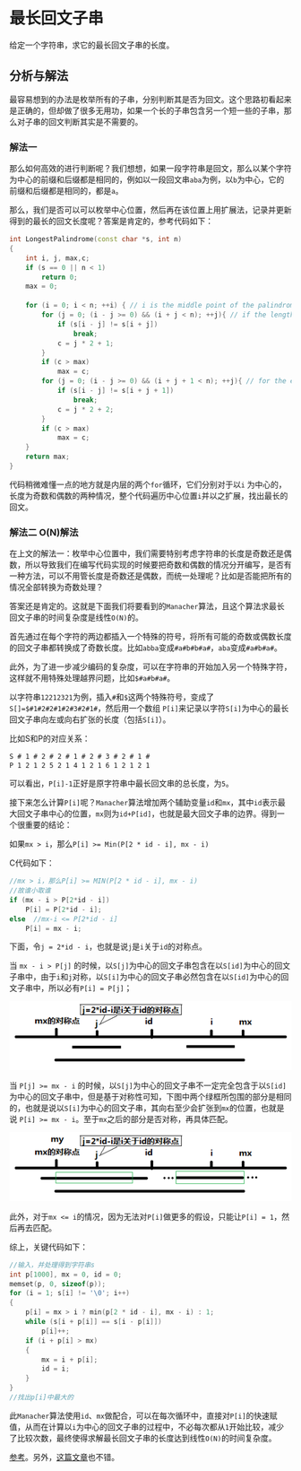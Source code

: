# 最长回文子串

给定一个字符串，求它的最长回文子串的长度。

## 分析与解法

最容易想到的办法是枚举所有的子串，分别判断其是否为回文。这个思路初看起来是正确的，但却做了很多无用功，如果一个长的子串包含另一个短一些的子串，那么对子串的回文判断其实是不需要的。

### 解法一

那么如何高效的进行判断呢？我们想想，如果一段字符串是回文，那么以某个字符为中心的前缀和后缀都是相同的，例如以一段回文串`aba`为例，以`b`为中心，它的前缀和后缀都是相同的，都是`a`。

那么，我们是否可以可以枚举中心位置，然后再在该位置上用扩展法，记录并更新得到的最长的回文长度呢？答案是肯定的，参考代码如下：

```cpp
int LongestPalindrome(const char *s, int n)
{
    int i, j, max,c;
    if (s == 0 || n < 1)
        return 0;
    max = 0;

    for (i = 0; i < n; ++i) { // i is the middle point of the palindrome  
        for (j = 0; (i - j >= 0) && (i + j < n); ++j){ // if the length of the palindrome is odd  
            if (s[i - j] != s[i + j])
                break;
            c = j * 2 + 1;
        }
        if (c > max)
            max = c;
        for (j = 0; (i - j >= 0) && (i + j + 1 < n); ++j){ // for the even case  
            if (s[i - j] != s[i + j + 1])
                break;
            c = j * 2 + 2;
        }
        if (c > max)
            max = c;
    }
    return max;
}
```

代码稍微难懂一点的地方就是内层的两个`for`循环，它们分别对于以`i` 为中心的，长度为奇数和偶数的两种情况，整个代码遍历中心位置`i`并以之扩展，找出最长的回文。

### 解法二 O(N)解法

在上文的解法一：枚举中心位置中，我们需要特别考虑字符串的长度是奇数还是偶数，所以导致我们在编写代码实现的时候要把奇数和偶数的情况分开编写，是否有一种方法，可以不用管长度是奇数还是偶数，而统一处理呢？比如是否能把所有的情况全部转换为奇数处理？

答案还是肯定的。这就是下面我们将要看到的`Manacher`算法，且这个算法求最长回文子串的时间复杂度是线性`O(N)`的。

首先通过在每个字符的两边都插入一个特殊的符号，将所有可能的奇数或偶数长度的回文子串都转换成了奇数长度。比如`abba`变成`#a#b#b#a#`，`aba`变成`#a#b#a#`。

此外，为了进一步减少编码的复杂度，可以在字符串的开始加入另一个特殊字符，这样就不用特殊处理越界问题，比如`$#a#b#a#`。

以字符串`12212321`为例，插入`#`和`$`这两个特殊符号，变成了 `S[]=$#1#2#2#1#2#3#2#1#`，然后用一个数组 `P[i]`来记录以字符`S[i]`为中心的最长回文子串向左或向右扩张的长度（包括`S[i]`）。

比如S和P的对应关系：

    S # 1 # 2 # 2 # 1 # 2 # 3 # 2 # 1 #
    P 1 2 1 2 5 2 1 4 1 2 1 6 1 2 1 2 1

可以看出，`P[i]-1`正好是原字符串中最长回文串的总长度，为`5`。

接下来怎么计算`P[i]`呢？`Manacher`算法增加两个辅助变量`id`和`mx`，其中`id`表示最大回文子串中心的位置，`mx`则为`id+P[id]`，也就是最大回文子串的边界。得到一个很重要的结论：

如果`mx > i`，那么`P[i] >= Min(P[2 * id - i], mx - i)`

C代码如下：

```c
//mx > i，那么P[i] >= MIN(P[2 * id - i], mx - i)
//故谁小取谁
if (mx - i > P[2*id - i])
    P[i] = P[2*id - i];
else  //mx-i <= P[2*id - i]
    P[i] = mx - i; 
```

下面，令`j = 2*id - i`，也就是说`j`是`i`关于`id`的对称点。

当 `mx - i > P[j]` 的时候，以`S[j]`为中心的回文子串包含在以`S[id]`为中心的回文子串中，由于`i`和`j`对称，以`S[i]`为中心的回文子串必然包含在以`S[id]`为中心的回文子串中，所以必有`P[i] = P[j]`；

![](1.png)

当 `P[j] >= mx - i` 的时候，以`S[j]`为中心的回文子串不一定完全包含于以`S[id]`为中心的回文子串中，但是基于对称性可知，下图中两个绿框所包围的部分是相同的，也就是说以`S[i]`为中心的回文子串，其向右至少会扩张到`mx`的位置，也就是说 `P[i] >= mx - i`。至于`mx`之后的部分是否对称，再具体匹配。

 ![](2.png)

此外，对于`mx <= i`的情况，因为无法对`P[i]`做更多的假设，只能让`P[i] = 1`，然后再去匹配。

综上，关键代码如下：

```c
//输入，并处理得到字符串s
int p[1000], mx = 0, id = 0;
memset(p, 0, sizeof(p));
for (i = 1; s[i] != '\0'; i++) 
{
    p[i] = mx > i ? min(p[2 * id - i], mx - i) : 1;
    while (s[i + p[i]] == s[i - p[i]]) 
        p[i]++;
    if (i + p[i] > mx) 
    {
        mx = i + p[i];
        id = i;
    }
}
//找出p[i]中最大的
```

此`Manacher`算法使用`id`、`mx`做配合，可以在每次循环中，直接对`P[i]`的快速赋值，从而在计算以`i`为中心的回文子串的过程中，不必每次都从`1`开始比较，减少了比较次数，最终使得求解最长回文子串的长度达到线性`O(N)`的时间复杂度。

[参考](http://www.felix021.com/blog/read.php?2040)。另外，[这篇文章](http://leetcode.com/2011/11/longest-palindromic-substring-part-ii.html)也不错。